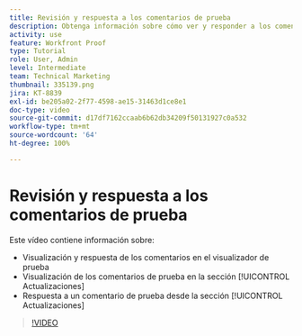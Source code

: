 ```yaml
---
title: Revisión y respuesta a los comentarios de prueba
description: Obtenga información sobre cómo ver y responder a los comentarios de prueba del visualizador de pruebas y de la sección [!UICONTROL Actualizaciones] de  [!DNL  Workfront].
activity: use
feature: Workfront Proof
type: Tutorial
role: User, Admin
level: Intermediate
team: Technical Marketing
thumbnail: 335139.png
jira: KT-8839
exl-id: be205a02-2f77-4598-ae15-31463d1ce8e1
doc-type: video
source-git-commit: d17df7162ccaab6b62db34209f50131927c0a532
workflow-type: tm+mt
source-wordcount: '64'
ht-degree: 100%

---
```


# Revisión y respuesta a los comentarios de prueba

Este vídeo contiene información sobre:

* Visualización y respuesta de los comentarios en el visualizador de prueba
* Visualización de los comentarios de prueba en la sección [!UICONTROL Actualizaciones]
* Respuesta a un comentario de prueba desde la sección [!UICONTROL Actualizaciones] 

>[!VIDEO](https://video.tv.adobe.com/v/3438656/?quality=12&learn=on&enablevpops&captions=spa)
